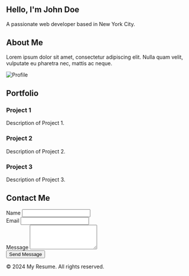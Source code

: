 <!DOCTYPE html>
<html lang="en">
<head>
    <meta charset="UTF-8">
    <meta name="viewport" content="width=device-width, initial-scale=1.0">
    <title>My Resume</title>
    <link href="https://cdn.jsdelivr.net/npm/tailwindcss@3.4.1/dist/tailwind.min.css" rel="stylesheet">
</head>
<body class="bg-gray-100">

  <!-- Hero Section -->
  <section class="bg-gray-900 text-white py-20">
    <div class="container mx-auto px-4">
      <div class="text-center">
        <h1 class="text-4xl font-bold">Hello, I'm John Doe</h1>
        <p class="mt-4">A passionate web developer based in New York City.</p>
      </div>
    </div>
  </section>

  <!-- About Section -->
  <section class="py-16">
    <div class="container mx-auto px-4">
      <div class="flex justify-between items-center">
        <div class="w-1/2">
          <h2 class="text-3xl font-bold">About Me</h2>
          <p class="mt-4">Lorem ipsum dolor sit amet, consectetur adipiscing elit. Nulla quam velit, vulputate eu pharetra nec, mattis ac neque.</p>
        </div>
        <div class="w-1/2">
          <img src="profile.jpg" alt="Profile" class="rounded-full shadow-lg">
        </div>
      </div>
    </div>
  </section>

  <!-- Portfolio Section -->
  <section class="py-16 bg-gray-200">
    <div class="container mx-auto px-4">
      <h2 class="text-3xl font-bold text-center">Portfolio</h2>
      <div class="grid grid-cols-3 gap-8 mt-8">
        <div class="bg-white p-6 rounded-lg shadow-md">
          <h3 class="text-xl font-bold">Project 1</h3>
          <p class="mt-2">Description of Project 1.</p>
        </div>
        <div class="bg-white p-6 rounded-lg shadow-md">
          <h3 class="text-xl font-bold">Project 2</h3>
          <p class="mt-2">Description of Project 2.</p>
        </div>
        <div class="bg-white p-6 rounded-lg shadow-md">
          <h3 class="text-xl font-bold">Project 3</h3>
          <p class="mt-2">Description of Project 3.</p>
        </div>
      </div>
    </div>
  </section>

  <!-- Contact Section -->
  <section class="py-16">
    <div class="container mx-auto px-4">
      <h2 class="text-3xl font-bold text-center">Contact Me</h2>
      <form class="mt-8 max-w-md mx-auto">
        <div class="flex flex-wrap mb-4 -mx-2">
          <div class="w-full px-2 mb-4">
            <label for="name" class="block mb-2">Name</label>
            <input type="text" id="name" name="name" class="w-full border-gray-300 rounded-md px-3 py-2 focus:outline-none focus:border-blue-500">
          </div>
          <div class="w-full px-2 mb-4">
            <label for="email" class="block mb-2">Email</label>
            <input type="email" id="email" name="email" class="w-full border-gray-300 rounded-md px-3 py-2 focus:outline-none focus:border-blue-500">
          </div>
          <div class="w-full px-2 mb-4">
            <label for="message" class="block mb-2">Message</label>
            <textarea id="message" name="message" rows="4" class="w-full border-gray-300 rounded-md px-3 py-2 focus:outline-none focus:border-blue-500"></textarea>
          </div>
          <div class="w-full px-2">
            <button type="submit" class="bg-blue-500 text-white py-2 px-4 rounded-md hover:bg-blue-700 focus:outline-none">Send Message</button>
          </div>
        </div>
      </form>
    </div>
  </section>

  <!-- Footer -->
  <footer class="bg-gray-800 text-white py-4">
    <div class="container mx-auto text-center">
      &copy; 2024 My Resume. All rights reserved.
    </div>
  </footer>

</body>
</html>